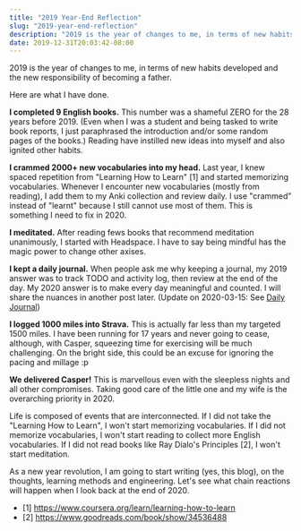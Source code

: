 ```yaml
---
title: "2019 Year-End Reflection"
slug: "2019-year-end-reflection"
description: "2019 is the year of changes to me, in terms of new habits developed and the new responsibility of becoming a father. Here are what I have done."
date: 2019-12-31T20:03:42-08:00
---
```

2019 is the year of changes to me, in terms of new habits developed and the new responsibility of becoming a father. 

Here are what I have done.

**I completed 9 English books.** This number was a shameful ZERO for the 28 years before 2019. (Even when I was a student and being tasked to write book reports, I just paraphrased the introduction and/or some random pages of the books.) Reading have instilled new ideas into myself and also ignited other habits.

**I crammed 2000+ new vocabularies into my head.** Last year, I knew spaced repetition from "Learning How to Learn" [1] and started memorizing vocabularies. Whenever I encounter new vocabularies (mostly from reading), I add them to my Anki collection and review daily. I use "crammed" instead of "learnt" because I still cannot use most of them. This is something I need to fix in 2020.

**I meditated.** After reading fews books that recommend meditation unanimously, I started with Headspace. I have to say being mindful has the magic power to change other axises.

**I kept a daily journal.** When people ask me why keeping a journal, my 2019 answer was to track TODO and activity log, then review at the end of the day. My 2020 answer is to make every day meaningful and counted. I will share the nuances in another post later. (Update on 2020-03-15: See [Daily Journal](/daily-journal/))

**I logged 1000 miles into Strava.**  This is actually far less than my targeted 1500 miles. I have been running for 17 years and never going to cease, although, with Casper, squeezing time for exercising will be much challenging. On the bright side, this could be an excuse for ignoring the pacing and millage :p

**We delivered Casper!** This is marvellous even with the sleepless nights and all other compromises. Taking good care of the little one and my wife is the overarching priority in 2020.

Life is composed of events that are interconnected. If I did not take the "Learning How to Learn", I won't start memorizing vocabularies. If I did not memorize vocabularies, I won't start reading to collect more English vocabularies. If I did not read books like Ray Dialo's Principles [2], I won't start meditation.

As a new year revolution, I am going to start writing (yes, this blog), on the thoughts, learning methods and engineering. Let's see what chain reactions will happen when I look back at the end of 2020.

- [1] https://www.coursera.org/learn/learning-how-to-learn
- [2] https://www.goodreads.com/book/show/34536488
